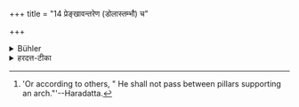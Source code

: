 +++
title = "14 प्रेङ्खावन्तरेण (डोलास्तम्भौ) च"

+++

<details><summary>Bühler</summary>

14. He shall not pass between the posts from which a swing is suspended. [^6] 


[^6]:  'Or according to others, " He shall not pass between pillars supporting an arch."'--Haradatta.
</details>

<details><summary>हरदत्त-टीका</summary>

## सूत्रम्
प्रेङ्खावन्तरेण च नाऽतीयात् ॥ १६॥  
### टिप्पनी
**प्रेङ्खौ** डोलास्तम्भौ । तोरणस्तम्भावित्यन्ये । ताव् **अन्तरेण** नाऽतीयात्- तयोर्मध्ये न गच्छेत् ॥ १६ ॥
</details>
